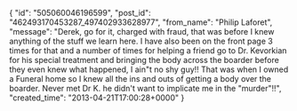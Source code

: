 {
   "id": "505060046196599",
   "post_id": "462493170453287_497402933628977",
   "from_name": "Philip Laforet",
   "message": "Derek, go for it, charged with fraud, that was before I knew anything of the stuff we learn here.  I have also been on the front page 3 times for that and a number of times for helping a friend go to Dr. Kevorkian for his special treatment and bringing the body across the boarder before they even knew what happened, I ain\"t no shy guy!! That was when I owned a Funeral home so I knew all the ins and outs of getting a body over the boarder.  Never met Dr K. he didn't want to implicate me in the \"murder\"!!",
   "created_time": "2013-04-21T17:00:28+0000"
 }
